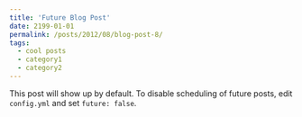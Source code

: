```yaml
---
title: 'Future Blog Post'
date: 2199-01-01
permalink: /posts/2012/08/blog-post-8/
tags:
  - cool posts
  - category1
  - category2
---
```


This post will show up by default. To disable scheduling of future posts, edit `config.yml` and set `future: false`. 
